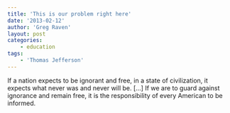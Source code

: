 ```yaml
---
title: 'This is our problem right here'
date: '2013-02-12'
author: 'Greg Raven'
layout: post
categories:
    - education
tags:
    - 'Thomas Jefferson'
---
```


If a nation expects to be ignorant and free, in a state of civilization, it expects what never was and never will be. \[…\] If we are to guard against ignorance and remain free, it is the responsibility of every American to be informed.